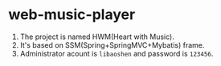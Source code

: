 # web-music-player
1. The project is named HWM(Heart with Music).
2. It's based on SSM(Spring+SpringMVC+Mybatis) frame.
3. Administrator acount is `libaoshen` and password is `123456`.
